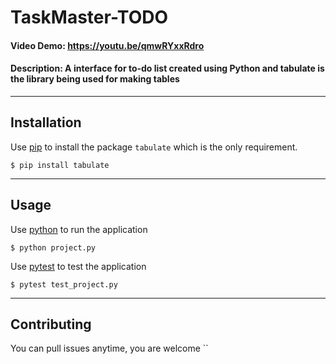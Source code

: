 # TaskMaster-TODO
#### Video Demo:  <https://youtu.be/qmwRYxxRdro>

#### Description: A interface for to-do list created using Python and tabulate is the library being used for making tables
---

## Installation

Use [pip](https://pip.pypa.io/en/stable/) to install the package `tabulate` which is the only requirement.

```
$ pip install tabulate
```

---

## Usage

Use [python](https://www.python.org/) to run the application
```
$ python project.py
```


Use [pytest](https://docs.pytest.org/en/7.2.x/) to test the application


```
$ pytest test_project.py
```

---

## Contributing

You can pull issues anytime, you are welcome
``